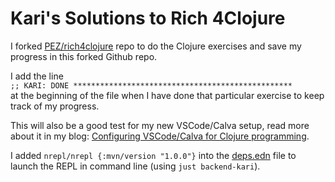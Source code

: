 # Kari's Solutions to Rich 4Clojure

I forked [PEZ/rich4clojure](https://github.com/PEZ/rich4clojure) repo to do the Clojure exercises and save my progress in this forked Github repo.

I add the line  
`;; KARI: DONE *************************************************`  
at the beginning of the file when I have done that particular exercise to keep track of my progress.

This will also be a good test for my new VSCode/Calva setup, read more about it in my blog: [Configuring VSCode/Calva for Clojure programming](https://www.karimarttila.fi/clojure/2022/10/08/clojure-calva.html).

I added `nrepl/nrepl {:mvn/version "1.0.0"}` into the [deps.edn](deps.edn) file to launch the REPL in command line (using `just backend-kari`).